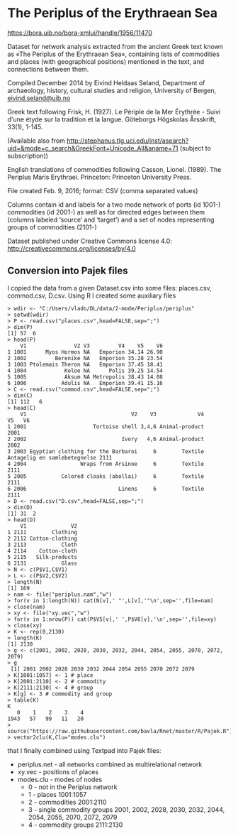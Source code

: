 # The Periplus of the Erythraean Sea
https://bora.uib.no/bora-xmlui/handle/1956/11470

Dataset for network analysis extracted from the ancient Greek text known as «The Periplus of the Erythraean Sea», containing lists of commodities and places (with geographical positions) mentioned in the text, and connections between them.

Compiled December 2014 by Eivind Heldaas Seland, Department of archaeology, history, cultural studies and religion,  University of Bergen, eivind.seland@uib.no

Greek text following Frisk, H. (1927). Le Périple de la Mer Érythrée - Suivi d'une étyde sur la tradition et la langue. Göteborgs Högskolas Årsskrift, 33(1), 1-145.

(Available also from http://stephanus.tlg.uci.edu/inst/asearch?uid=&mode=c_search&GreekFont=Unicode_All&aname=71 (subject to subscription))

English translations of commodities following Casson, Lionel. (1989). The Periplus Maris Erythraei. Princeton: Princeton University Press.

File created Feb. 9, 2016; format: CSV (comma separated values)

Columns contain id and labels for a two mode network of ports (id 1001-)  commodities (id 2001-) as well as for  directed edges between them  (columns labeled ‘source’ and ‘target’) and a set of nodes representing groups of commodities (2101-)

Dataset published under Creative Commons license 4.0: http://creativecommons.org/licenses/by/4.0



## Conversion into Pajek files

I copied the data from a given Dataset.csv into some files: places.csv, commod.csv, D.csv. Using R I created some auxiliary files 
```
> wdir <- "C:/Users/vlado/DL/data/2-mode/Periplus/periplus"
> setwd(wdir)
> P <- read.csv("places.csv",head=FALSE,sep=";")
> dim(P)
[1] 57  6
> head(P)
    V1               V2 V3         V4    V5    V6
1 1001      Myos Hormos NA   Emporion 34.14 26.90
2 1002         Berenike NA   Emporion 35.28 23.54
3 1003 Ptolemais Theron NA   Emporion 37.45 18.41
4 1004            Koloe NA      Polis 39.25 14.54
5 1005            Aksum NA Metropolis 38.43 14.08
6 1006           Adulis NA   Emporion 39.41 15.16
> C <- read.csv("commod.csv",head=FALSE,sep=";")
> dim(C)
[1] 112   6
> head(C)
    V1                                 V2    V3             V4                           V5   V6
1 2001                     Tortoise shell 3,4,6 Animal-product                              2001
2 2002                              Ivory   4,6 Animal-product                              2002
3 2003 Egyptian clothing for the Barbaroi     6        Textile Antagelig en samlebetegnelse 2111
4 2004                 Wraps from Arsinoe     6        Textile                              2111
5 2005           Colored cloaks (abollai)     6        Textile                              2111
6 2006                             Linens     6        Textile                              2111
> D <- read.csv("D.csv",head=FALSE,sep=";")
> dim(D)
[1] 31  2
> head(D)
    V1              V2
1 2111        Clothing
2 2112 Cotton-clothing
3 2113           Cloth
4 2114    Cotton-cloth
5 2115   Silk-products
6 2131           Glass
> N <- c(P$V1,C$V1)
> L <- c(P$V2,C$V2)
> length(N)
[1] 169
> nam <- file("periplus.nam","w")
> for(v in 1:length(N)) cat(N[v],' "',L[v],'"\n',sep='',file=nam)
> close(nam)
> xy <- file("xy.vec","w")
> for(v in 1:nrow(P)) cat(P$V5[v],' ',P$V6[v],'\n',sep='',file=xy)
> close(xy)
> K <- rep(0,2130)
> length(K)
[1] 2130
> g <- c(2001, 2002, 2028, 2030, 2032, 2044, 2054, 2055, 2070, 2072, 2079)
> g
 [1] 2001 2002 2028 2030 2032 2044 2054 2055 2070 2072 2079
> K[1001:1057] <- 1 # place
> K[2001:2110] <- 2 # commodity
> K[2111:2130] <- 4 # group
> K[g] <- 3 # commodity and group
> table(K)
K
   0    1    2    3    4 
1943   57   99   11   20 
> source("https://raw.githubusercontent.com/bavla/Rnet/master/R/Pajek.R")
> vector2clu(K,Clu="modes.clu")
```
that I finally combined using Textpad into Pajek files:
* periplus.net - all networks combined as multirelational network
* xy.vec - positions of places
* modes.clu - modes of nodes
  * 0 - not in the Periplus network
  * 1 - places 1001:1057
  * 2 - commodities 2001:2110 
  * 3 - single commodity groups 2001, 2002, 2028, 2030, 2032, 2044, 2054, 2055, 2070, 2072, 2079
  * 4 - commodity groups 2111:2130

